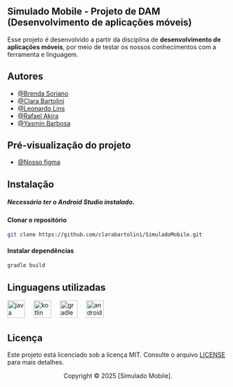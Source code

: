 
## Simulado Mobile - Projeto de DAM (Desenvolvimento de aplicações móveis)

Esse projeto é desenvolvido a partir da disciplina de __desenvolvimento de aplicações móveis__, por meio de testar os nossos conhecimentos com a ferramenta e linguagem.

## Autores

- [@Brenda Soriano](https://github.com/brendasoriano)
- [@Clara Bartolini](https://github.com/clarabartolini)
- [@Leonardo Lins](https://github.com/leonardolinsz)
- [@Rafael Akira](https://github.com/Akira-1501)
- [@Yasmin Barbosa](https://github.com/yassbarbosa)

## Pré-visualização do projeto
- [@Nosso figma](https://www.figma.com/design/0dhHa7cjBSDgSJmRFGqQp8/Simulado-Mobile?node-id=1-2&t=zZBEUgWtc8OGpqUP-1)

## Instalação

##### Necessário ter o Android Studio instalado.

#### Clonar o repositório

```bash
git clone https://github.com/clarabartolini/SimuladoMobile.git
```

#### Instalar dependências

```bash
gradle build
```

## Linguagens utilizadas
  <img src="https://cdn.jsdelivr.net/gh/devicons/devicon/icons/java/java-original.svg" height="40" alt="java logo"  /> <img width="12" /> <img src="https://cdn.jsdelivr.net/gh/devicons/devicon/icons/kotlin/kotlin-original.svg" height="40" alt="kotlin logo"  /> <img width="12" /> <img src="https://cdn.jsdelivr.net/gh/devicons/devicon/icons/gradle/gradle-original.svg" height="40" alt="gradle logo"  /> <img width="12" /> <img src="https://cdn.jsdelivr.net/gh/devicons/devicon/icons/androidstudio/androidstudio-original.svg" height="40" alt="androidstudio logo"  />

## Licença

Este projeto está licenciado sob a licença MIT. Consulte o arquivo [LICENSE](LICENSE) para mais detalhes.

<p align="center">
  Copyright © 2025 [Simulado Mobile].
</p>


